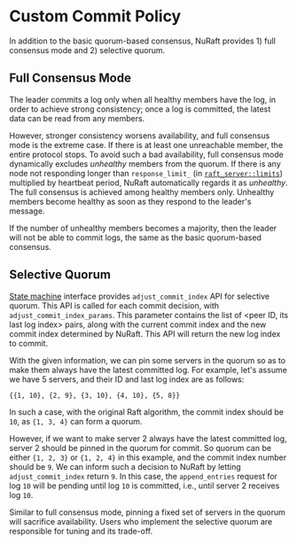 Custom Commit Policy
====================

In addition to the basic quorum-based consensus, NuRaft provides 1) full consensus mode and 2) selective quorum.


Full Consensus Mode
-------------------
The leader commits a log only when all healthy members have the log, in order to achieve strong consistency; once a log is committed, the latest data can be read from any members.

However, stronger consistency worsens availability, and full consensus mode is the extreme case. If there is at least one unreachable member, the entire protocol stops. To avoid such a bad availability, full consensus mode dynamically excludes *unhealthy* members from the quorum. If there is any node not responding longer than `response_limit_` (in [`raft_server::limits`](../include/libnuraft/raft_server.hxx)) multiplied by heartbeat period, NuRaft automatically regards it as *unhealthy*. The full consensus is achieved among healthy members only. Unhealthy members become healthy as soon as they respond to the leader's message.

If the number of unhealthy members becomes a majority, then the leader will not be able to commit logs, the same as the basic quorum-based consensus.


Selective Quorum
----------------
[State machine](../include/libnuraft/state_machine.hxx) interface provides `adjust_commit_index` API for selective quorum. This API is called for each commit decision, with `adjust_commit_index_params`. This parameter contains the list of <peer ID, its last log index> pairs, along with the current commit index and the new commit index determined by NuRaft. This API will return the new log index to commit.

With the given information, we can pin some servers in the quorum so as to make them always have the latest committed log. For example, let's assume we have 5 servers, and their ID and last log index are as follows:
```
{{1, 10}, {2, 9}, {3, 10}, {4, 10}, {5, 8}}
```
In such a case, with the original Raft algorithm, the commit index should be `10`, as `{1, 3, 4}` can form a quorum.

However, if we want to make server 2 always have the latest committed log, server 2 should be pinned in the quorum for commit. So quorum can be either `{1, 2, 3}` or `{1, 2, 4}` in this example, and the commit index number should be `9`. We can inform such a decision to NuRaft by letting `adjust_commit_index` return `9`. In this case, the `append_entries` request for log `10` will be pending until log `10` is committed, i.e., until server 2 receives log `10`.

Similar to full consensus mode, pinning a fixed set of servers in the quorum will sacrifice availability. Users who implement the selective quorum are responsible for tuning and its trade-off.
